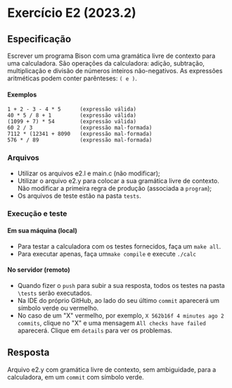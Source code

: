 # Exercício E2 (2023.2)

## Especificação

Escrever um programa Bison com uma gramática livre de contexto para uma calculadora.
São operações da calculadora: adição, subtração, multiplicação e divisão de números inteiros não-negativos. As expressões aritméticas podem conter parênteses: 
```( e )```.

#### Exemplos

```
1 + 2 - 3 - 4 * 5      (expressão válida)
40 * 5 / 8 + 1         (expressão válida)
(1099 + 7) * 54        (expressão válida)
60 2 / 3               (expressão mal-formada)
7112 * (12341 + 8090   (expressão mal-formada)
576 * / 89             (expressão mal-formada)
```

### Arquivos

- Utilizar os arquivos e2.l e main.c (não modificar);
- Utilizar o arquivo e2.y para colocar a sua  gramática livre de contexto. 
Não modificar a primeira regra de produção (associada a ```program```);
- Os arquivos de teste estão na pasta ```tests```. 

### Execução e teste

#### Em sua máquina (local)
- Para testar a calculadora com os testes fornecidos, faça um ```make all```. 
- Para executar apenas, faça um```make compile``` e execute ```./calc```

#### No servidor (remoto)
- Quando fizer o ```push``` para subir a sua resposta,
todos os testes na pasta ```\tests``` serão executados.
- Na IDE do próprio GitHub, ao lado do seu último ```commit``` aparecerá um símbolo verde ou vermelho.
- No caso de um "X" vermelho,
por exemplo, ```X 562b16f 4 minutes ago 2 commits```, clique no "X" 
e uma mensagem ```All checks have failed``` aparecerá. 
Clique em ```details``` para ver os problemas.

## Resposta

Arquivo e2.y com gramática livre de contexto, sem ambiguidade,
para a calculadora, em um ```commit``` com símbolo verde.


